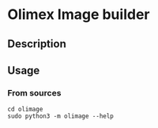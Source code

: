 # Olimex Image builder

## Description
## Usage

### From sources

```shell script
cd olimage
sudo python3 -m olimage --help
```
